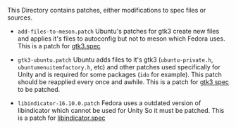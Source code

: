 This Directory contains patches, either modifications to spec files or sources.

* `add-files-to-meson.patch` Ubuntu's patches for gtk3 create new files and applies it's files to autoconfig but not to meson which Fedora uses. This is a patch for [gtk3.spec](https://src.fedoraproject.org/rpms/gtk3/blob/rawhide/f/gtk3.spec)

* `gtk3-ubuntu.patch` Ubuntu adds files to it's gtk3 (`ubuntu-private.h`, `ubuntumenuitemfactory.h`, etc) and other patches used specifically for Unity and is required for some packages (`ido` for example). This patch should be reapplied every once and awhile. This is a patch for [gtk3 spec](https://src.fedoraproject.org/rpms/gtk3/blob/rawhide/f/gtk3.spec) to be patched.

* `libindicator-16.10.0.patch` Fedora uses a outdated version of libindicator which cannot be used for Unity So it must be patched. This is a patch for [libindicator.spec](https://src.fedoraproject.org/rpms/libindicator/blob/rawhide/f/libindicator.spec)
